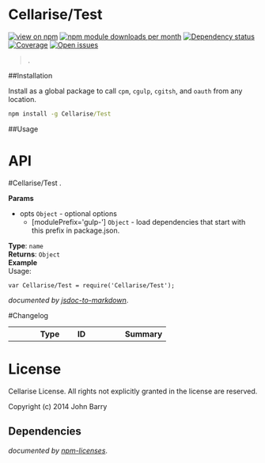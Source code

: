 # Cellarise/Test
[![view on npm](http://img.shields.io/npm/v/Cellarise/Test.svg?style=flat)](https://www.npmjs.org/package/Cellarise/Test)
[![npm module downloads per month](http://img.shields.io/npm/dm/Cellarise/Test.svg?style=flat)](https://www.npmjs.org/package/Cellarise/Test)
[![Dependency status](https://david-dm.org/Cellarise/Cellarise/Test.svg?style=flat)](https://david-dm.org/Cellarise/Cellarise/Test)
[![Coverage](https://img.shields.io/badge/coverage-75%25_skipped:0%25-yellow.svg?style=flat)](https://www.npmjs.org/package/Cellarise/Test)
[![Open issues](https://img.shields.io/github/issues/Cellarise/Cellarise/Test.svg?style=flat)](https://github.com/Cellarise/Cellarise/Test/issues)

> .


##Installation

Install as a global package to call `cpm`, `cgulp`, `cgitsh`, and `oauth` from any location.

```cmd
npm install -g Cellarise/Test
```


##Usage 



# API
<a name="module_Cellarise/Test"></a>
#Cellarise/Test
.

**Params**

- opts `Object` - optional options  
  - \[modulePrefix='gulp-'\] `Object` - load dependencies that start with this prefix in package.json.  

**Type**: `name`  
**Returns**: `Object`  
**Example**  
Usage:
```
var Cellarise/Test = require('Cellarise/Test');
```



*documented by [jsdoc-to-markdown](https://github.com/75lb/jsdoc-to-markdown)*.


#Changelog

<table style="width:100%;border-spacing:0px;border-collapse:collapse;margin:0px;padding:0px;border-width:0px;">
   <tr>
    <th style="width:20px;text-align:center;"></th>
    <th style="width:80px;text-align:center;">Type</th> 
    <th style="width:80px;text-align:left;">ID</th>
    <th style="text-align:left;">Summary</th>
   </tr>

</table>



# License

Cellarise License. All rights not explicitly granted in the license are reserved.

Copyright (c) 2014 John Barry

## Dependencies

*documented by [npm-licenses](http://github.com/AceMetrix/npm-license.git)*.